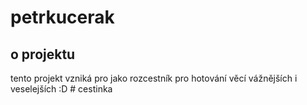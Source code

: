 # petrkucerak
## o projektu
tento projekt vzniká pro jako rozcestník pro hotování věcí vážnějších i veselejších :D 
#   c e s t i n k a  
 